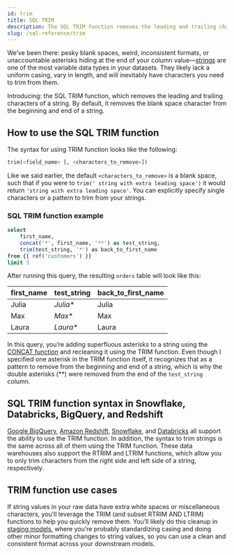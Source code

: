 ```yaml
---
id: trim
title: SQL TRIM
description: The SQL TRIM function removes the leading and trailing characters of a string. By default, it removes the blank space character from the beginning and end of a string.
slug: /sql-reference/trim
---
```


<head>
    <title>Working with the SQL TRIM function</title>
</head>

We’ve been there: pesky blank spaces, weird, inconsistent formats, or unaccountable asterisks hiding at the end of your column value—[strings](/sql-reference/strings) are one of the most variable data types in your datasets. They likely lack a uniform casing, vary in length, and will inevitably have characters you need to trim from them.

Introducing: the SQL TRIM function, which removes the leading and trailing characters of a string. By default, it removes the blank space character from the beginning and end of a string.

## How to use the SQL TRIM function

The syntax for using TRIM function looks like the following:

```sql
trim(<field_name> [, <characters_to_remove>])
```

Like we said earlier, the default `<characters_to_remove>` is a blank space, such that if you were to `trim(' string with extra leading space')` it would return `'string with extra leading space'`. You can explicitly specify single characters or a pattern to trim from your strings.

### SQL TRIM function example

```sql
select
    first_name,
    concat('*', first_name, '**') as test_string,
    trim(test_string, '*') as back_to_first_name
from {{ ref('customers') }}
limit 3
```

After running this query, the resulting `orders` table will look like this:

| first_name | test_string | back_to_first_name |
|---|---|---|
| Julia | *Julia** | Julia |
| Max | *Max** | Max |
| Laura | *Laura** | Laura |

In this query, you’re adding superfluous asterisks to a string using the [CONCAT function](/sql-reference/concat) and recleaning it using the TRIM function. Even though I specified one asterisk in the TRIM function itself, it recognizes that as a pattern to remove from the beginning and end of a string, which is why the double asterisks (**) were removed from the end of the `test_string` column.

## SQL TRIM function syntax in Snowflake, Databricks, BigQuery, and Redshift

[Google BigQuery](https://cloud.google.com/bigquery/docs/reference/standard-sql/string_functions#trim), [Amazon Redshift](https://docs.aws.amazon.com/redshift/latest/dg/r_TRIM.html), [Snowflake](https://docs.snowflake.com/en/sql-reference/functions/trim.html), and [Databricks](https://docs.databricks.com/sql/language-manual/functions/trim.html) all support the ability to use the TRIM function. In addition, the syntax to trim strings is the same across all of them using the TRIM function. These data warehouses also support the RTRIM and LTRIM functions, which allow you to only trim characters from the right side and left side of a string, respectively.

## TRIM function use cases

If string values in your raw data have extra white spaces or miscellaneous characters, you’ll leverage the TRIM (and subset RTRIM AND LTRIM) functions to help you quickly remove them. You’ll likely do this cleanup in [staging models](https://docs.getdbt.com/best-practices/how-we-structure/2-staging), where you’re probably standardizing casing and doing other minor formatting changes to string values, so you can use a clean and consistent format across your downstream models.
